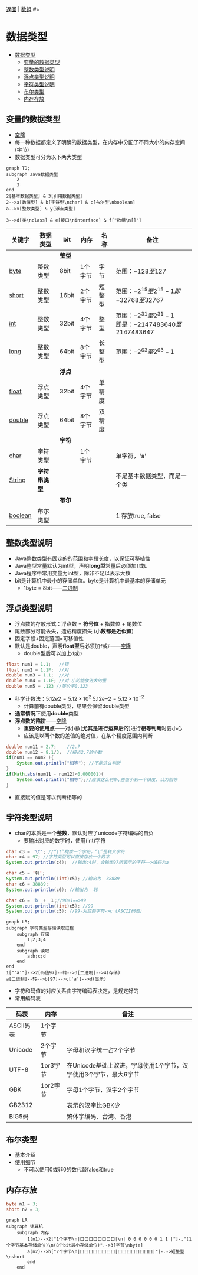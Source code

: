<meta name="viewport" content="width=device-width, initial-scale=1.0, viewport-fit=cover">

[返回](变量.md) | [数组](数组.md) #⭐️ 


# 数据类型
- [数据类型](#数据类型)
	- [变量的数据类型](#变量的数据类型)
	- [整数类型说明](#整数类型说明)
	- [浮点类型说明](#浮点类型说明)
	- [字符类型说明](#字符类型说明)
	- [布尔类型](#布尔类型)
	- [内存存放](#内存存放)


## 变量的数据类型
- [空降](https://www.bilibili.com/video/BV1fh411y7R8?t=71.6&p=41) 
- 每一种数据都定义了明确的数据类型，在内存中分配了不同大小的内存空间(字节)
- 数据类型可分为以下两大类型

```mermaid
graph TD;
subgraph Java数据类型
	2
	3
end
2[基本数据类型] & 3[引用数据类型]
2-->a[数值型] & b[字符型\nchar] & c[布尔型\nboolean]
a-->x[整数类型] & y[浮点类型]

3-->d[类\nclass] & e[接口\ninterface] & f["数组\n[]"]

```

| 关键字         | 数据类型      | bit   | **内存**| 名称  | 备注                                                   |
| ----------- | --------- | ----- | ------ | --- | ---------------------------------------------------- |
|             |           |    **整型**    |        |     |                                                      |
| [byte](byte.md)    | 整数类型      | 8bit  | 1个字节   | 字节  | 范围：$-128至127$                                        |
| [short](short.md)   | 整数类型      | 16bit | 2个字节   | 短整型 | 范围：$-2^{15}至2^{15}-1即$$-32768至32767$                 |
| [int](int.md)     | 整数类型      | 32bit | 4个字节   | 整型  | 范围：$-2^{31}至2^{31}-1$<br>即是：$-2147483640至2147483647$ |
| [long](long.md)    | 整数类型      | 64bit | 8个字节   | 长整型 | 范围：$-2^{63}至2^{63}-1$                                |
|             |           |    **浮点**    |        |     |                                                      |
| [float](float.md)   | 浮点类型      | 32bit | 4个字节   | 单精度 |                                                      |
| [double](double.md)  | 浮点类型      | 64bit | 8个字节   | 双精度 |                                                      |
|             |           |     **字符**  |        |     |                                                      |
| [char](char.md)    | 字符类型      |       | 1个字节   |     | 单字符，'a'                                              |
| [String](String.md)  | **字符串类型** |       |        |     | 不是基本数据类型，而是一个类                                       |
|             |           |    **布尔**   |        |     |                                                      |
| [boolean](boolean.md) | 布尔类型      |       |        |     | 1 存放true, false                                      |


## 整数类型说明
- Java整数类型有固定的的范围和字段长度，以保证可移植性
- Java整型常量默认为int型，声明**long型**常量后必须加`l`或`L` 
- Java程序中常用变量为int型，除非不足以表示大数
- bit是计算机中最小的存储单位。byte是计算机中最基本的存储单元
	- 1byte = 8bit——[二进制](二进制.md) 

## 浮点类型说明
- 浮点数的存放形式：浮点数 = **符号位** + 指数位 + 尾数位
- 尾数部分可能丢失，造成精度损失 (**小数都是近似值**)
- 固定字段+固定范围=可移值性
- 默认是double，声明**float型**后必须加`f`或`F`——[空降](https://www.bilibili.com/video/BV1fh411y7R8?t=119.0&p=44) 
	- double型后可以加上`d`或`D` 
```java
float num1 = 1.1;   //错
float num2 = 1.1F;  //对
double num3 = 1.1;  //对
double num4 = 1.1F; //对 小的能放进大的里
double num5 = .123 //等价于0.123
```
- 科学计数法：$5.12e2=5.12\times10^{2}$    $5.12e{-2}=5.12\times10^{-2}$
	- 计算前有double类型，结果会保留double类型
- **通常情况**下使用**double**类型
- **浮点数的陷阱**——[空降](https://www.bilibili.com/video/BV1fh411y7R8?t=112.9&p=45) 
	- **重要的使用点**——对小数(**尤其是进行运算后的**)进行**相等判断**时要小心
	- 应该是以两个数的差值的绝对值，在某个精度范围内判断
```java
double num11 = 2.7;    //2.7
double num12 = 8.1/3;  //接近2.7的小数
if(num1 == num2 ){
	System.out.println("相等"); //不能这么判断
}
if(Math.abs(num11 - num12)<0.000001){ 
	System.out.println("相等");//应该这么判断,差值小到一个精度，认为相等
}
```
- 直接赋的值是可以判断相等的

## 字符类型说明
- char的本质是一个**整数**，默认对应了unicode字符编码的自负
	- 要输出对应的数字时，使用(int)字符
```java
char c3 = '\t'; //“\t”构成一个字符，“\”是转义字符
char c4 = 97; //字符类型可以直接存放一个数字
System.out.println(c4);  //输出c4时，会输出97所表示的字符——>编码为a

char c5 = '韩';
System.out.println((int)c5); //输出为  38889
char c6 = 38889;
System.out.println(c6); //输出为  韩 

char c6 = 'b' +　１;//98+1==>99
System.out.println((int)c5); //99
System.out.println(c5); //99-对应的字符->c (ASCII码表)
```
```mermaid
graph LR;
subgraph 字符类型存储读取过程
	subgraph 存储
		1;2;3;4
	end
	subgraph 读取
		a;b;c;d
	end
end
1["'a'"]-->2[码值97]--转-->3[二进制]-->4(存储)
a[二进制]--转-->b[97]-->c['a']-->d(显示)
```
- 字符和码值的对应关系由字符编码表决定，是规定好的
- 常用编码表 

| 码表      | 内存     | 备注                                    |
| ------- | ------ | ------------------------------------- |
| ASCII码表 | 1个字节   |                                       |
| Unicode | 2个字节   | 字母和汉字统一占2个字节                          |
| UTF-8   | 1or3字节 | 在Unicode基础上改进，字母使用1个字节，汉字使用3个字节，最大6字节 |
| GBK     | 1or2字节 | 字母1个字节，汉字2个字节                         |
| GB2312  |        | 表示的汉字比GBK少                            |
| BIG5码   |        | 繁体字编码、台湾、香港                           |


## 布尔类型
- 基本介绍
- 使用细节
	- 不可以使用0或非0的数代替false和true


## 内存存放
```java
byte n1 = 3;
short n2 = 3;
```
```mermaid
graph LR
subgraph 计算机
	subgraph 内存
		1(n1)-->2["1个字节\n|口口口口口口口口|\n| 0 0 0 0 0 0 1 1 |"]-."(1个字节基本存储单位)\n(8个bit最小存储单位)".->3[字节\nbyte]
		a(n2)-->b["2个字节\n|口口口口口口口口|口口口口口口口口|"]-.->短整型\nshort
		end
	end
```